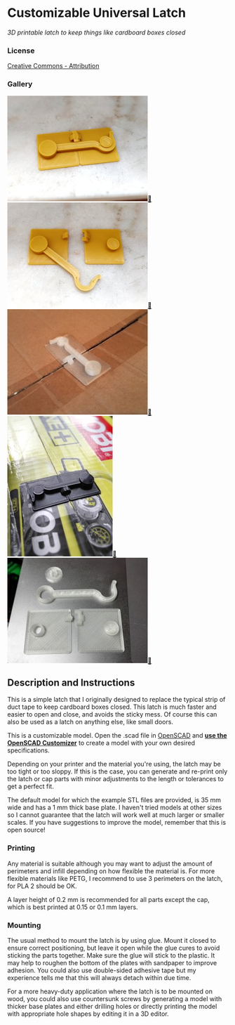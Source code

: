 # Customizable Universal Latch
*3D printable latch to keep things like cardboard boxes closed*

### License
[Creative Commons - Attribution](https://creativecommons.org/licenses/by/4.0/)

### Gallery

![Photo 1](thumbs/photo1.jpg)[🔎](images/photo1.jpg) ![Photo 2](thumbs/photo2.jpg)[🔎](images/photo2.jpg) ![Photo 3](thumbs/photo3.jpg)[🔎](images/photo3.jpg) ![Photo 4](thumbs/photo4.jpg)[🔎](images/photo4.jpg) ![Photo 5](thumbs/photo5.jpg)[🔎](images/photo5.jpg)


## Description and Instructions

This is a simple latch that I originally designed to replace the typical strip of duct tape to keep cardboard boxes closed. This latch is much faster and easier to open and close, and avoids the sticky mess. Of course this can also be used as a latch on anything else, like small doors.

This is a customizable model. Open the .scad file in [OpenSCAD](https://www.openscad.org/) and **[use the OpenSCAD Customizer](https://www.dr-lex.be/3d-printing/customizer.html)** to create a model with your own desired specifications.

Depending on your printer and the material you're using, the latch may be too tight or too sloppy. If this is the case, you can generate and re-print only the latch or cap parts with minor adjustments to the length or tolerances to get a perfect fit.

The default model for which the example STL files are provided, is 35 mm wide and has a 1 mm thick base plate. I haven't tried models at other sizes so I cannot guarantee that the latch will work well at much larger or smaller scales. If you have suggestions to improve the model, remember that this is open source!


### Printing

Any material is suitable although you may want to adjust the amount of perimeters and infill depending on how flexible the material is. For more flexible materials like PETG, I recommend to use 3 perimeters on the latch, for PLA 2 should be OK.

A layer height of 0.2 mm is recommended for all parts except the cap, which is best printed at 0.15 or 0.1 mm layers.


### Mounting

The usual method to mount the latch is by using glue. Mount it closed to ensure correct positioning, but leave it open while the glue cures to avoid sticking the parts together. Make sure the glue will stick to the plastic. It may help to roughen the bottom of the plates with sandpaper to improve adhesion. You could also use double-sided adhesive tape but my experience tells me that this will always detach within due time.

For a more heavy-duty application where the latch is to be mounted on wood, you could also use countersunk screws by generating a model with thicker base plates and either drilling holes or directly printing the model with appropriate hole shapes by editing it in a 3D editor.
